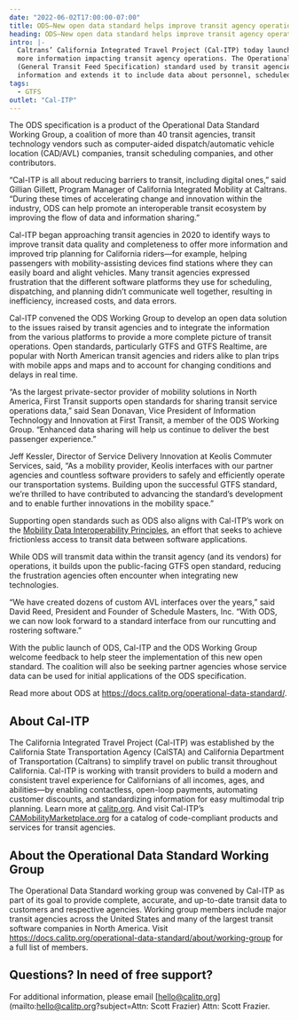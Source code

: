 ```yaml
---
date: "2022-06-02T17:00:00-07:00"
title: ODS—New open data standard helps improve transit agency operations
heading: ODS—New open data standard helps improve transit agency operations
intro: |-
  Caltrans’ California Integrated Travel Project (Cal-ITP) today launched a new open data standard to capture and integrate
  more information impacting transit agency operations. The Operational Data Standard (ODS) leverages the existing GTFS
  (General Transit Feed Specification) standard used by transit agencies and riders all over the world for transit service
  information and extends it to include data about personnel, scheduled maintenance, and non-revenue service.
tags:
  - GTFS
outlet: "Cal-ITP"
---
```


The ODS specification is a product of the Operational Data Standard Working Group, a coalition of more than 40 transit
agencies, transit technology vendors such as computer-aided dispatch/automatic vehicle location (CAD/AVL) companies, transit
scheduling companies, and other contributors.

“Cal-ITP is all about reducing barriers to transit, including digital ones,” said Gillian Gillett, Program Manager of
California Integrated Mobility at Caltrans. “During these times of accelerating change and innovation within the industry,
ODS can help promote an interoperable transit ecosystem by improving the flow of data and information sharing.”

Cal-ITP began approaching transit agencies in 2020 to identify ways to improve transit data quality and completeness to offer
more information and improved trip planning for California riders—for example, helping passengers with mobility-assisting
devices find stations where they can easily board and alight vehicles. Many transit agencies expressed frustration that the
different software platforms they use for scheduling, dispatching, and planning didn’t communicate well together, resulting in
inefficiency, increased costs, and data errors.

Cal-ITP convened the ODS Working Group to develop an open data solution to the issues raised by transit agencies and to
integrate the information from the various platforms to provide a more complete picture of transit operations. Open standards,
particularly GTFS and GTFS Realtime, are popular with North American transit agencies and riders alike to plan trips with
mobile apps and maps and to account for changing conditions and delays in real time.

“As the largest private-sector provider of mobility solutions in North America, First Transit supports open standards for
sharing transit service operations data,” said Sean Donavan, Vice President of Information Technology and Innovation at First
Transit, a member of the ODS Working Group. “Enhanced data sharing will help us continue to deliver the best passenger
experience.”

Jeff Kessler, Director of Service Delivery Innovation at Keolis Commuter Services, said, “As a mobility provider, Keolis
interfaces with our partner agencies and countless software providers to safely and efficiently operate our transportation
systems. Building upon the successful GTFS standard, we’re thrilled to have contributed to advancing the standard’s development
and to enable further innovations in the mobility space.”

Supporting open standards such as ODS also aligns with Cal-ITP’s work on the
[Mobility Data Interoperability Principles](https://interoperablemobility.org/), an effort that seeks to achieve frictionless
access to transit data between software applications.

While ODS will transmit data within the transit agency (and its vendors) for operations, it builds upon the public-facing GTFS
open standard, reducing the frustration agencies often encounter when integrating new technologies.

“We have created dozens of custom AVL interfaces over the years,” said David Reed, President and Founder of Schedule Masters,
Inc. “With ODS, we can now look forward to a standard interface from our runcutting and rostering software.”

With the public launch of ODS, Cal-ITP and the ODS Working Group welcome feedback to help steer the implementation of this new
open standard. The coalition will also be seeking partner agencies whose service data can be used for initial applications of
the ODS specification.

Read more about ODS at <https://docs.calitp.org/operational-data-standard/>.

## About Cal-ITP

The California Integrated Travel Project (Cal-ITP) was established by the California State Transportation Agency (CalSTA) and
California Department of Transportation (Caltrans) to simplify travel on public transit throughout California. Cal-ITP is
working with transit providers to build a modern and consistent travel experience for Californians of all incomes, ages, and
abilities—by enabling contactless, open-loop payments, automating customer discounts, and standardizing
information for easy multimodal trip planning. Learn more at [calitp.org](https://calitp.org). And visit Cal-ITP’s
[CAMobilityMarketplace.org](https://camobilitymarketplace.org) for a catalog of code-compliant products and services for
transit agencies.

## About the Operational Data Standard Working Group

The Operational Data Standard working group was convened by Cal-ITP as part of its goal to provide complete, accurate, and
up-to-date transit data to customers and respective agencies. Working group members include major transit agencies across the
United States and many of the largest transit software companies in North America. Visit <https://docs.calitp.org/operational-data-standard/about/working-group>
for a full list of members.

## Questions? In need of free support?

For additional information, please email [hello@calitp.org](mailto:hello@calitp.org?subject=Attn: Scott Frazier) Attn: Scott Frazier.
